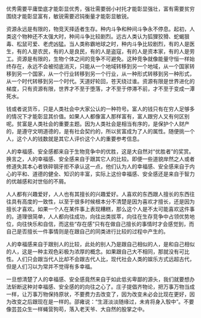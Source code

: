 优秀需要平庸垫底才能彰显优秀，强壮需要弱小衬托才能彰显强壮，富有需要贫穷围绕才能彰显富有，敏锐需要迟钝衡量才能彰显敏锐。

资源永远是有限的，物竞天择适者生存。种内斗争和种间斗争永不停息。起初，人类这个物种还不太强大时，种间斗争比较剧烈。远古人类认为狐狸狡猾、蛇蝎狠毒、松鼠可爱、老虎凶猛。当人类称霸地球之时，种内斗争比较剧烈，有的人是医生，有的人是农民，有的人是良民，有的人是盗寇，有的人是资本家，有的人是劳工。资源是有限的，生物个体之间的竞争不可避免。这种竞争就像能量守恒一样始终存在，永远不会被彻底消灭，只能从一个地域转移到另一个地域，从一个国家转移到另一个国家，从一个行业转移到另一个行业，从一种形式转移到另一种形式，从一个时代转移到另一个时代。天道好轮回，苍天绕过谁。资源有限是世界进化的梯度，只有资源有限，世界才不至于堕落，才不至于停滞不前，才不至于变成一潭死水。

钱或者说货币，只是人类社会中大家公认的一种符号。富人的钱只有在穷人足够多的情况下才能彰显其价值。如果人人都像富人那样富有，富人跟穷人又有何区别呢。贫富是人类社会的重要主题。因为人类社会是相当有序的，是保护个人财产的，是遵守文明道德的，是有社会契约的，所以贫富成为了人的属性。随便挑一个人，这个人的钱数就是其它人评价这个人的重要参考信息。

人的幸福感、安全感都来自于生物竞争中的优胜，这是大自然对“优胜者”的奖赏。换言之，人的幸福感、安全感来自于跟其它人的比较。即便一些道貌岸然之人或者修道失其本心者铁碎钢牙拒不承认这一点，他们认为人的幸福感、安全感来自于内心的平和、道德的健全、知识的丰富，实际上这份幸福感、安全感还是来自于智力的优越感和对世俗的不屑。

人人都有兴趣爱好，人人也有其擅长的兴趣爱好。人喜欢的东西跟人擅长的东西往往具有高度的一致性，以至于很多时候根本分不清楚是因为喜欢才擅长，还是因为擅长才喜欢。如果一个人在某件事上表现糟糕，那么这个人是不太可能喜欢这件事的。道理很简单，人人都向往成功，向往出类拔萃，向往在生存竞争中占领优势地位，向往快乐和自信，而这些“存在感”只有在做自己擅长的事情时才会感觉到，而自己是否擅长一件事情则是在跟自己的同类进行比较的过程中产生的。

人的幸福感来自于跟别人的比较，此处的别人乃是跟自己相似的人，是和自己相似的人，这是一种主观色彩极为浓厚的概念。如果跟自己大不相同，那就没有可比性。人们只会跟当代人比却不会跟古代人比，现代社会人类的娱乐方式远超古代，但是人们习以为常并不觉得有多幸福。

一旦想清楚了人的幸福感、安全感竟然来自于如此低劣卑鄙的源头，我们就要想办法斩断这种对幸福感、安全感的的向往之心了。庄子提倡齐物论，把万事万物当成一样，让万事万物保持原状，不要费力去改变了，因为改变未必会比现在更好，因为改变之后跟现在是一样的。邵雍说：“生涯淡淡随缘过，未肯将身入彀中”。不要像芸芸众生一样蝇营狗苟，落入老天爷、大自然的股掌之中。